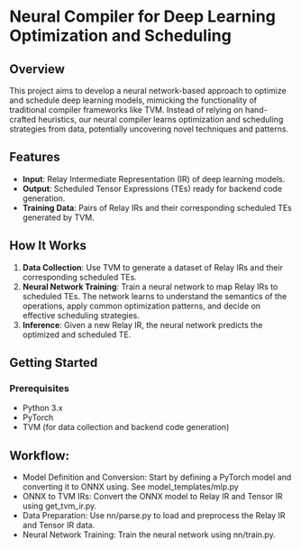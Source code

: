 # Neural Compiler for Deep Learning Optimization and Scheduling

## Overview

This project aims to develop a neural network-based approach to optimize and schedule deep learning models, mimicking the functionality of traditional compiler frameworks like TVM. Instead of relying on hand-crafted heuristics, our neural compiler learns optimization and scheduling strategies from data, potentially uncovering novel techniques and patterns.

## Features

- **Input**: Relay Intermediate Representation (IR) of deep learning models.
- **Output**: Scheduled Tensor Expressions (TEs) ready for backend code generation.
- **Training Data**: Pairs of Relay IRs and their corresponding scheduled TEs generated by TVM.

## How It Works

1. **Data Collection**: Use TVM to generate a dataset of Relay IRs and their corresponding scheduled TEs.
2. **Neural Network Training**: Train a neural network to map Relay IRs to scheduled TEs. The network learns to understand the semantics of the operations, apply common optimization patterns, and decide on effective scheduling strategies.
3. **Inference**: Given a new Relay IR, the neural network predicts the optimized and scheduled TE.

## Getting Started

### Prerequisites

- Python 3.x
- PyTorch
- TVM (for data collection and backend code generation)


## Workflow:
- Model Definition and Conversion: Start by defining a PyTorch model and converting it to ONNX using. See model_templates/mlp.py  
- ONNX to TVM IRs: Convert the ONNX model to Relay IR and Tensor IR using get_tvm_ir.py.  
- Data Preparation: Use nn/parse.py to load and preprocess the Relay IR and Tensor IR data.  
- Neural Network Training: Train the neural network using nn/train.py.  